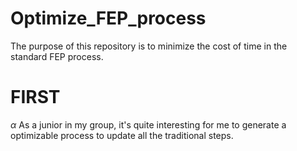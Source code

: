 # Optimize_FEP_process
The purpose of this repository is to minimize the cost of time in the standard FEP process.

# FIRST
$\alpha$ As a junior in my group, it's quite interesting for me to generate a optimizable process to update all the traditional steps.
